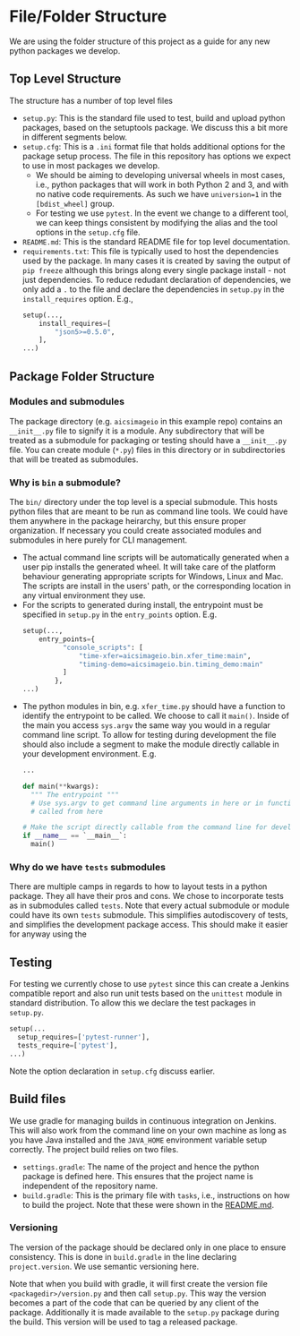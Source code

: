 # File/Folder Structure

We are using the folder structure of this project as a guide for any new python packages we develop.

## Top Level Structure

The structure has a number of top level files

- `setup.py`: This is the standard file used to test, build and upload python packages, based on the setuptools package. We discuss this a bit more in different segments below.
- `setup.cfg`: This is a `.ini` format file that holds additional options for the package setup process. The file in this repository has options we expect to use in most packages we develop.
  - We should be aiming to developing universal wheels in most cases, i.e., python packages that will work in both Python 2 and 3, and with no native code requirements. As such we have `universion=1` in the `[bdist_wheel]` group. 
  - For testing we use `pytest`. In the event we change to a different tool, we can keep things consistent by modifying the alias and the tool options in the `setup.cfg` file.
- `README.md`: This is the standard README file for top level documentation.
- `requirements.txt`: This file is typically used to host the dependencies used by the package. In many cases it is created by saving the output of `pip freeze` although this brings along every single package install - not just dependencies. To reduce redudant declaration of dependencies, we only add a `.` to the file and declare the dependencies in `setup.py` in the `install_requires` option. E.g.,
  ```python
  setup(...,
      install_requires=[
          "json5>=0.5.0",
      ], 
  ...)
  ```
## Package Folder Structure

### Modules and submodules
The package directory (e.g. `aicsimageio` in this example repo) contains an `__init__.py` file to signify it is a module. Any subdirectory that will be treated as a submodule for packaging or testing should have a `__init__.py` file. You can create module (`*.py`) files in this directory or in subdirectories that will be treated as submodules.

### Why is `bin` a submodule?
The `bin/` directory under the top level is a special submodule. This hosts python files that are meant to be run as command line tools. We could have them anywhere in the package heirarchy, but this ensure proper organization. If necessary you could create associated modules and submodules in here purely for CLI management. 
- The actual command line scripts will be automatically generated when a user pip installs the generated wheel. It will take care of the platform behaviour generating appropriate scripts for Windows, Linux and Mac. The scripts are install in the users' path, or the corresponding location in any virtual environment they use.
- For the scripts to generated during install, the entrypoint must be specified in `setup.py` in the `entry_points` option. E.g.
  ```python
  setup(...,
      entry_points={
            "console_scripts": [
                "time-xfer=aicsimageio.bin.xfer_time:main",
                "timing-demo=aicsimageio.bin.timing_demo:main"
            ]
          },
  ...)
  ```
- The python modules in bin, e.g. `xfer_time.py` should have a function to identify the entrypoint to be called. We choose to call it `main()`. Inside of the main you access  `sys.argv` the same way you would in a regular command line script. To allow for testing during development the file should also include a segment to make the module directly callable in your development environment. E.g.
  ```python
  ...

  def main(**kwargs):
    """ The entrypoint """
    # Use sys.argv to get command line arguments in here or in functions/objects 
    # called from here

  # Make the script directly callable from the command line for development.
  if __name__ == `__main__`:
    main()
  ```

### Why do we have `tests` submodules
There are multiple camps in regards to how to layout tests in a python package. They all have their pros and cons. We chose to incorporate tests as in submodules called `tests`. Note that every actual submodule or module could have its own `tests` submodule. This simplifies autodiscovery of tests, and simplifies the development package access. This should make it easier for anyway using the 

## Testing

For testing we currently chose to use `pytest` since this can create a Jenkins compatible report and also run unit tests based on the `unittest` module in standard distribution. To allow this we declare the test packages in `setup.py`.
  ```python
  setup(...
    setup_requires=['pytest-runner'],
    tests_require=['pytest'],
  ...)
  ```
  Note the option declaration in `setup.cfg` discuss earlier.

## Build files

We use gradle for managing builds in continuous integration on Jenkins. This will also work from the command line on your own machine as long as you have Java installed and the `JAVA_HOME` environment variable setup correctly. The project build relies on two files.
- `settings.gradle`: The name of the project and hence the python package is defined here. This ensures that the project name is independent of the repository name.
- `build.gradle`: This is the primary file with `tasks`, i.e., instructions on how to build the project. Note that these were shown in the [README.md](README.md).

### Versioning
The version of the package should be declared only in one place to ensure consistency. This is done in `build.gradle` in the line declaring `project.version`. We use semantic versioning here.

Note that when you build with gradle, it will first create the version file `<packagedir>/version.py` and then call `setup.py`. This way the version becomes a part of the code that can be queried by any client of the package. Additionally it is made available to the `setup.py` package during the build. This version will be used to tag a released package.


